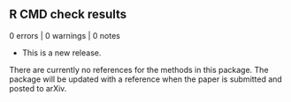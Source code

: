 ## R CMD check results

0 errors | 0 warnings | 0 notes

* This is a new release.

There are currently no references for the methods in this package. The package will be updated with a reference when the paper is submitted and posted to arXiv. 
